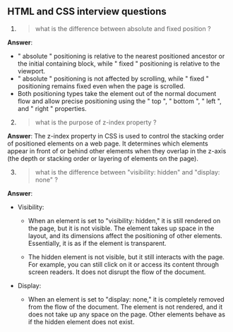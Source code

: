 ## HTML and CSS interview questions

1. > what is the difference between absolute and fixed position ?

**Answer**:     
- " absolute " positioning is relative to the nearest positioned ancestor or the initial containing block, while " fixed " positioning is relative to the viewport.
- " absolute " positioning is not affected by scrolling, while " fixed " positioning remains fixed even when the page is scrolled.
- Both positioning types take the element out of the normal document flow and allow precise positioning using the " top ", " bottom ", " left ", and " right " properties.

2. > what is the purpose of z-index property ?

**Answer**: The z-index property in CSS is used to control the stacking order of positioned elements on a web page. It determines which elements appear in front of or behind other elements when they overlap in the z-axis (the depth or stacking order or layering of elements on the page).

3. > what is the difference between "visibility: hidden" and  "display: none" ?

**Answer**: 
- Visibility:
    - When an element is set to "visibility: hidden," it is still rendered on the page, but it is not visible. The element takes up space in the layout, and its dimensions affect the positioning of other elements. Essentially, it is as if the element is transparent.
     
    - The hidden element is not visible, but it still interacts with the page. For example, you can still click on it or access its content through screen readers. It does not disrupt the flow of the document.

- Display:

    - When an element is set to "display: none," it is completely removed from the flow of the document. The element is not rendered, and it does not take up any space on the page. Other elements behave as if the hidden element does not exist.
